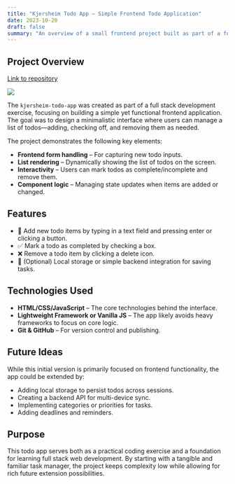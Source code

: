 ```yaml
---
title: "Kjersheim Todo App – Simple Frontend Todo Application"
date: 2023-10-20
draft: false
summary: "An overview of a small frontend project built as part of a full stack development exercise. The app is a clean and minimalistic todo application for managing tasks."
---
```


## Project Overview

[Link to repository](https://github.com/Kjersheim/kjersheim-todo-app)

![](/images/todoapp/todoapp.jpg)

The `kjersheim-todo-app` was created as part of a full stack development exercise, focusing on building a simple yet functional frontend application. The goal was to design a minimalistic interface where users can manage a list of todos—adding, checking off, and removing them as needed.

The project demonstrates the following key elements:

- **Frontend form handling** – For capturing new todo inputs.
- **List rendering** – Dynamically showing the list of todos on the screen.
- **Interactivity** – Users can mark todos as complete/incomplete and remove them.
- **Component logic** – Managing state updates when items are added or changed.

## Features

- 📝 Add new todo items by typing in a text field and pressing enter or clicking a button.
- ✅ Mark a todo as completed by checking a box.
- ❌ Remove a todo item by clicking a delete icon.
- 💾 (Optional) Local storage or simple backend integration for saving tasks.

## Technologies Used

- **HTML/CSS/JavaScript** – The core technologies behind the interface.
- **Lightweight Framework or Vanilla JS** – The app likely avoids heavy frameworks to focus on core logic.
- **Git & GitHub** – For version control and publishing.

## Future Ideas

While this initial version is primarily focused on frontend functionality, the app could be extended by:

- Adding local storage to persist todos across sessions.
- Creating a backend API for multi-device sync.
- Implementing categories or priorities for tasks.
- Adding deadlines and reminders.

## Purpose

This todo app serves both as a practical coding exercise and a foundation for learning full stack web development. By starting with a tangible and familiar task manager, the project keeps complexity low while allowing for rich future extension possibilities.

